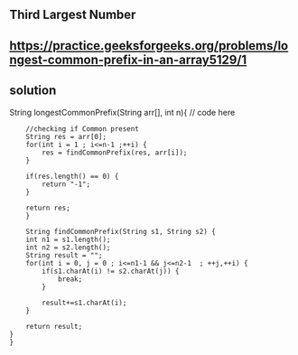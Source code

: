  ## Third Largest Number

## https://practice.geeksforgeeks.org/problems/longest-common-prefix-in-an-array5129/1

## solution

String longestCommonPrefix(String arr[], int n){
        // code here
        
        
        //checking if Common present
        String res = arr[0];
        for(int i = 1 ; i<=n-1 ;++i) {
            res = findCommonPrefix(res, arr[i]);
        }
        
        if(res.length() == 0) {
            return "-1";
        }
        
        return res;
        }
       
        String findCommonPrefix(String s1, String s2) {
        int n1 = s1.length();
        int n2 = s2.length();
        String result = "";
        for(int i = 0, j = 0 ; i<=n1-1 && j<=n2-1  ; ++j,++i) {
            if(s1.charAt(i) != s2.charAt(j)) {
                break;
            }
            
            result+=s1.charAt(i);
        }
        
        return result;
    }
    }
